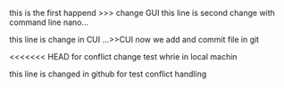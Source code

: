 this is the first happend >>> change GUI
  this line is second change with command line nano...

this line is change in CUI ...>>CUI
now we add and commit file in git 

<<<<<<< HEAD
for conflict change test whrie in local machin

this line is changed in github for test conflict handling


